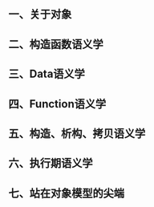 <!--
 * @Author: chenbei
 * @Date: 2022-04-16 18:43:24
 * @LastEditTime: 2022-04-16 19:25:48
 * @FilePath: \myLeetCode\深度探索C++对象模型.md
 * @Description: 深度探索C++对象模型.md
 * @Signature: A boy without dreams
-->

## 一、关于对象



## 二、构造函数语义学



## 三、Data语义学



## 四、Function语义学



## 五、构造、析构、拷贝语义学



## 六、执行期语义学



## 七、站在对象模型的尖端

